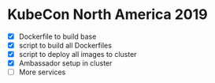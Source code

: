 # KubeCon North America 2019

- [x] Dockerfile to build base
- [x] script to build all Dockerfiles
- [x] script to deploy all images to cluster
- [x] Ambassador setup in cluster
- [ ] More services
